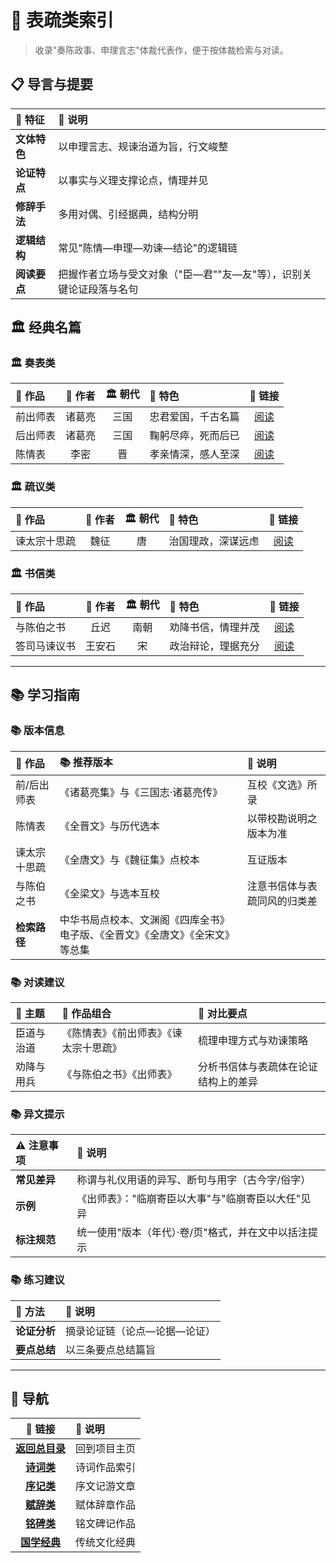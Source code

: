 # 📜 表疏类索引

> 收录"奏陈政事、申理言志"体裁代表作，便于按体裁检索与对读。

## 📋 导言与提要

| 🎯 **特征** | 📝 **说明** |
|:---|:---|
| **文体特色** | 以申理言志、规谏治道为旨，行文峻整 |
| **论证特点** | 以事实与义理支撑论点，情理并见 |
| **修辞手法** | 多用对偶、引经据典，结构分明 |
| **逻辑结构** | 常见"陈情—申理—劝谏—结论"的逻辑链 |
| **阅读要点** | 把握作者立场与受文对象（"臣—君""友—友"等），识别关键论证段落与名句 |

## 🏛️ 经典名篇

### 🏛️ 奏表类
| 📖 **作品** | 👤 **作者** | 🏛️ **朝代** | 🎯 **特色** | 🔗 **链接** |
|:---|:---:|:---:|:---|:---:|
| 前出师表 | 诸葛亮 | 三国 | 忠君爱国，千古名篇 | [阅读](./表疏/前出师表.md) |
| 后出师表 | 诸葛亮 | 三国 | 鞠躬尽瘁，死而后已 | [阅读](./表疏/后出师表.md) |
| 陈情表 | 李密 | 晋 | 孝亲情深，感人至深 | [阅读](./表疏/陈情表.md) |

### 🏛️ 疏议类
| 📖 **作品** | 👤 **作者** | 🏛️ **朝代** | 🎯 **特色** | 🔗 **链接** |
|:---|:---:|:---:|:---|:---:|
| 谏太宗十思疏 | 魏征 | 唐 | 治国理政，深谋远虑 | [阅读](./表疏/谏太宗十思疏.md) |

### 🏛️ 书信类
| 📖 **作品** | 👤 **作者** | 🏛️ **朝代** | 🎯 **特色** | 🔗 **链接** |
|:---|:---:|:---:|:---|:---:|
| 与陈伯之书 | 丘迟 | 南朝 | 劝降书信，情理并茂 | [阅读](./表疏/与陈伯之书.md) |
| 答司马谏议书 | 王安石 | 宋 | 政治辩论，理据充分 | [阅读](./表疏/答司马谏议书.md) |

---

## 📚 学习指南

### 📚 版本信息
| 📖 **作品** | 📚 **推荐版本** | 📝 **说明** |
|:---|:---|:---|
| 前/后出师表 | 《诸葛亮集》与《三国志·诸葛亮传》 | 互校《文选》所录 |
| 陈情表 | 《全晋文》与历代选本 | 以带校勘说明之版本为准 |
| 谏太宗十思疏 | 《全唐文》与《魏征集》点校本 | 互证版本 |
| 与陈伯之书 | 《全梁文》与选本互校 | 注意书信体与表疏同风的归类差 |
| **检索路径** | 中华书局点校本、文渊阁《四库全书》电子版、《全晋文》《全唐文》《全宋文》等总集 | |

### 📚 对读建议
| 🎯 **主题** | 📖 **作品组合** | 📝 **对比要点** |
|:---|:---|:---|
| 臣道与治道 | 《陈情表》《前出师表》《谏太宗十思疏》 | 梳理申理方式与劝谏策略 |
| 劝降与用兵 | 《与陈伯之书》《出师表》 | 分析书信体与表疏体在论证结构上的差异 |

### 📚 异文提示
| ⚠️ **注意事项** | 📝 **说明** |
|:---|:---|
| **常见差异** | 称谓与礼仪用语的异写、断句与用字（古今字/俗字） |
| **示例** | 《出师表》："临崩寄臣以大事"与"临崩寄臣以大任"见异 |
| **标注规范** | 统一使用"版本（年代）·卷/页"格式，并在文中以括注提示 |

### 📚 练习建议
| 📝 **方法** | 📝 **说明** |
|:---|:---|
| **论证分析** | 摘录论证链（论点—论据—论证） |
| **要点总结** | 以三条要点总结篇旨 |

---

## 🧭 导航

| 🔗 **链接** | 📝 **说明** |
|:---:|:---|
| **[返回总目录](./README.md)** | 回到项目主页 |
| **[诗词类](./诗词类索引.md)** | 诗词作品索引 |
| **[序记类](./序记类索引.md)** | 序文记游文章 |
| **[赋辞类](./赋辞类索引.md)** | 赋体辞章作品 |
| **[铭碑类](./铭碑类索引.md)** | 铭文碑记作品 |
| **[国学经典](./国学/README.md)** | 传统文化经典 |